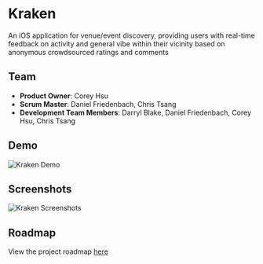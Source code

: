 # Kraken
An iOS application for venue/event discovery, providing users with real-time feedback on activity and general vibe
within their vicinity based on anonymous crowdsourced ratings and comments

## Team
  - __Product Owner__: Corey Hsu
  - __Scrum Master__: Daniel Friedenbach, Chris Tsang
  - __Development Team Members__: Darryl Blake, Daniel Friedenbach, Corey Hsu, Chris Tsang

## Demo
![Kraken Demo](https://cloud.githubusercontent.com/assets/11165576/10110179/7b696162-6380-11e5-85f2-9b9bffd7e8a7.gif)

## Screenshots
![Kraken Screenshots](https://github.com/persnickety-opossum/Native/blob/master/screenshots.png)

## Roadmap
View the project roadmap [here](https://github.com/persnickety-opossum/persnickety-opossum/issues)
